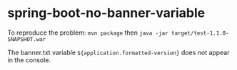 # spring-boot-no-banner-variable
To reproduce the problem:
```mvn package```
then
```java -jar target/test-1.1.0-SNAPSHOT.war```

The banner.txt variable ```${application.formatted-version}``` does not appear in the console.

